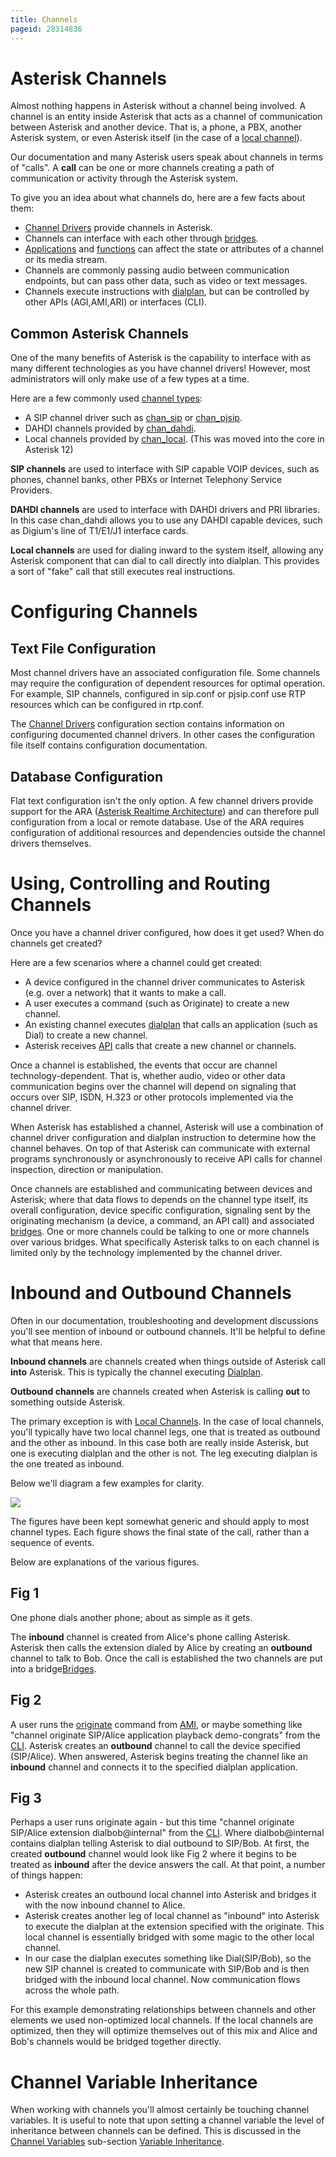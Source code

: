 ```yaml
---
title: Channels
pageid: 28314836
---
```


Asterisk Channels
=================

Almost nothing happens in Asterisk without a channel being involved. A channel is an entity inside Asterisk that acts as a channel of communication between Asterisk and another device. That is, a phone, a PBX, another Asterisk system, or even Asterisk itself (in the case of a [local channel](/Configuration/Channel-Drivers/Local-Channel)).

Our documentation and many Asterisk users speak about channels in terms of "calls". A **call** can be one or more channels creating a path of communication or activity through the Asterisk system.

To give you an idea about what channels do, here are a few facts about them:

* [Channel Drivers](/Configuration/Channel-Drivers) provide channels in Asterisk.
* Channels can interface with each other through [bridges](/Fundamentals/Key-Concepts/Bridges).
* [Applications](/Configuration/Applications) and [functions](/Configuration/Functions) can affect the state or attributes of a channel or its media stream.
* Channels are commonly passing audio between communication endpoints, but can pass other data, such as video or text messages.
* Channels execute instructions with [dialplan](/Configuration/Dialplan), but can be controlled by other APIs (AGI,AMI,ARI) or interfaces (CLI).

Common Asterisk Channels
------------------------

One of the many benefits of Asterisk is the capability to interface with as many different technologies as you have channel drivers! However, most administrators will only make use of a few types at a time.

Here are a few commonly used [channel types](/Configuration/Channel-Drivers):

* A SIP channel driver such as [chan_sip](/Configuration/Channel-Drivers/SIP/Configuring-chan_sip) or [chan_pjsip](/Configuration/Channel-Drivers/SIP/Configuring-res_pjsip).
* DAHDI channels provided by [chan_dahdi](/Configuration/Channel-Drivers/DAHDI).
* Local channels provided by [chan_local](/Configuration/Channel-Drivers/Local-Channel). (This was moved into the core in Asterisk 12)

**SIP channels** are used to interface with SIP capable VOIP devices, such as phones, channel banks, other PBXs or Internet Telephony Service Providers.

**DAHDI channels** are used to interface with DAHDI drivers and PRI libraries. In this case chan_dahdi allows you to use any DAHDI capable devices, such as Digium's line of T1/E1/J1 interface cards.

**Local channels** are used for dialing inward to the system itself, allowing any Asterisk component that can dial to call directly into dialplan. This provides a sort of "fake" call that still executes real instructions.




Configuring Channels
====================

Text File Configuration
-----------------------

Most channel drivers have an associated configuration file. Some channels may require the configuration of dependent resources for optimal operation. For example, SIP channels, configured in sip.conf or pjsip.conf use RTP resources which can be configured in rtp.conf.

The [Channel Drivers](/Configuration/Channel-Drivers) configuration section contains information on configuring documented channel drivers. In other cases the configuration file itself contains configuration documentation.

Database Configuration
----------------------

Flat text configuration isn't the only option. A few channel drivers provide support for the ARA ([Asterisk Realtime Architecture](/Fundamentals/Asterisk-Configuration/Database-Support-Configuration)) and can therefore pull configuration from a local or remote database. Use of the ARA requires configuration of additional resources and dependencies outside the channel drivers themselves.

Using, Controlling and Routing Channels
=======================================

Once you have a channel driver configured, how does it get used? When do channels get created?

Here are a few scenarios where a channel could get created:

* A device configured in the channel driver communicates to Asterisk (e.g. over a network) that it wants to make a call.
* A user executes a command (such as Originate) to create a new channel.
* An existing channel executes [dialplan](/Configuration/Dialplan) that calls an application (such as Dial) to create a new channel.
* Asterisk receives [API](/Configuration/Interfaces) calls that create a new channel or channels.

Once a channel is established, the events that occur are channel technology-dependent. That is, whether audio, video or other data communication begins over the channel will depend on signaling that occurs over SIP, ISDN, H.323 or other protocols implemented via the channel driver.

When Asterisk has established a channel, Asterisk will use a combination of channel driver configuration and dialplan instruction to determine how the channel behaves. On top of that Asterisk can communicate with external programs synchronously or asynchronously to receive API calls for channel inspection, direction or manipulation.

Once channels are established and communicating between devices and Asterisk; where that data flows to depends on the channel type itself, its overall configuration, device specific configuration, signaling sent by the originating mechanism (a device, a command, an API call) and associated [bridges](/Fundamentals/Key-Concepts/Bridges). One or more channels could be talking to one or more channels over various bridges. What specifically Asterisk talks to on each channel is limited only by the technology implemented by the channel driver.

Inbound and Outbound Channels
=============================

Often in our documentation, troubleshooting and development discussions you'll see mention of inbound or outbound channels. It'll be helpful to define what that means here.

**Inbound channels** are channels created when things outside of Asterisk call **into** Asterisk. This is typically the channel executing [Dialplan](/Configuration/Dialplan).

**Outbound channels** are channels created when Asterisk is calling **out** to something outside Asterisk.

The primary exception is with [Local Channels](/Configuration/Channel-Drivers/Local-Channel). In the case of local channels, you'll typically have two local channel legs, one that is treated as outbound and the other as inbound. In this case both are really inside Asterisk, but one is executing dialplan and the other is not. The leg executing dialplan is the one treated as inbound.

Below we'll diagram a few examples for clarity.



![](InboundOutboundChannels.png)

The figures have been kept somewhat generic and should apply to most channel types. Each figure shows the final state of the call, rather than a sequence of events.

Below are explanations of the various figures.

Fig 1
-----

One phone dials another phone; about as simple as it gets.

The **inbound** channel is created from Alice's phone calling Asterisk. Asterisk then calls the extension dialed by Alice by creating an **outbound** channel to talk to Bob. Once the call is established the two channels are put into a bridge[Bridges](/Fundamentals/Key-Concepts/Bridges).

Fig 2
-----

A user runs the [originate](/Asterisk-11-Application_Originate) command from [AMI](/Configuration/Interfaces/Asterisk-Manager-Interface-AMI), or maybe something like "channel originate SIP/Alice application playback demo-congrats" from the [CLI](/Operation/Asterisk-Command-Line-Interface). Asterisk creates an **outbound** channel to call the device specified (SIP/Alice). When answered, Asterisk begins treating the channel like an **inbound** channel and connects it to the specified dialplan application.

Fig 3
-----

Perhaps a user runs originate again - but this time "channel originate SIP/Alice extension dialbob@internal" from the [CLI](/Operation/Asterisk-Command-Line-Interface). Where dialbob@internal contains dialplan telling Asterisk to dial outbound to SIP/Bob. At first, the created **outbound** channel would look like Fig 2 where it begins to be treated as **inbound** after the device answers the call. At that point, a number of things happen:

* Asterisk creates an outbound local channel into Asterisk and bridges it with the now inbound channel to Alice.
* Asterisk creates another leg of local channel as "inbound" into Asterisk to execute the dialplan at the extension specified with the originate. This local channel is essentially bridged with some magic to the other local channel.
* In our case the dialplan executes something like Dial(SIP/Bob), so the new SIP channel is created to communicate with SIP/Bob and is then bridged with the inbound local channel. Now communication flows across the whole path.

For this example demonstrating relationships between channels and other elements we used non-optimized local channels. If the local channels are optimized, then they will optimize themselves out of this mix and Alice and Bob's channels would be bridged together directly.

Channel Variable Inheritance
============================

When working with channels you'll almost certainly be touching channel variables. It is useful to note that upon setting a channel variable the level of inheritance between channels can be defined. This is discussed in the [Channel Variables](/Configuration/Dialplan/Variables/Channel-Variables) sub-section [Variable Inheritance](/Configuration/Dialplan/Variables/Channel-Variables/Variable-Inheritance).



